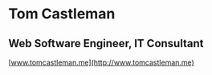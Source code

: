 # Tom Castleman

## Web Software Engineer, IT Consultant

[www.tomcastleman.me](http://www.tomcastleman.me)

